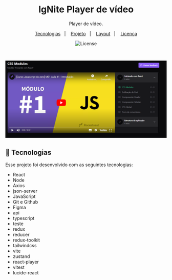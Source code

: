 <h1 align="center"> IgNite Player de vídeo </h1>

<p align="center">
Player de vídeo. <br/>
</p>

<p align="center">
  <a href="#-tecnologias">Tecnologias</a>&nbsp;&nbsp;&nbsp;|&nbsp;&nbsp;&nbsp;
  <a href="#-projeto">Projeto</a>&nbsp;&nbsp;&nbsp;|&nbsp;&nbsp;&nbsp;
  <a href="#-layout">Layout</a>&nbsp;&nbsp;&nbsp;|&nbsp;&nbsp;&nbsp;
  <a href="#memo-licença">Licença</a>
</p>

<p align="center">
  <img alt="License" src="https://img.shields.io/static/v1?label=license&message=MIT&color=49AA26&labelColor=000000">
</p>

<br>

![](./.github/cover.png)

## 🚀 Tecnologias

Esse projeto foi desenvolvido com as seguintes tecnologias:

- React 
- Node
- Axios
- json-server 
- JavaScript
- Git e Github
- Figma
- api
- typescript
- teste
- redux
- reducer
- redux-toolkit
- tailwindcss
- vite
- zustand
- react-player
- vitest
- lucide-react
 